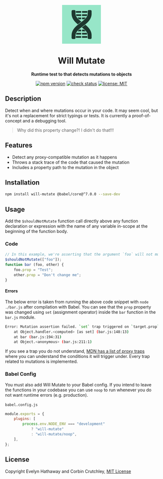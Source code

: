 <div align="center">

<img alt="Will Mutate icon" width="128" height="128" align="center" src=".github/icon.png"/>

# Will Mutate

**Runtime test to that detects mutations to objects**

[![npm version](https://badgen.net/npm/v/will-mutate?icon=npm)](https://www.npmjs.com/package/will-mutate)
[![check status](https://badgen.net/github/checks/ceoss/will-mutate/master?icon=github)](https://github.com/ceoss/will-mutate/actions)
[![license: MIT](https://badgen.net/badge/license/MIT/blue)](/LICENSE)

</div>

## Description

Detect when and where mutations occur in your code. It may seem cool, but it's not a replacement for strict typings or tests. It is currently a proof-of-concept and a debugging tool.

> Why did this property change?! I didn't do that!!!

## Features

- Detect any proxy-compatible mutation as it happens
- Throws a stack trace of the code that caused the mutation
- Includes a property path to the mutation in the object

## Installation

```bash
npm install will-mutate @babel/core@^7.0.0 --save-dev
```

## Usage

Add the `$shouldNotMutate` function call directly above any function declaration or expression with the name of any variable in-scope at the beginning of the function body.

### Code

```js
// In this example, we're asserting that the argument `foo` will not mutate
$shouldNotMutate(["foo"]);
function bar (foo, other) {
    foo.prop = "Test";
    other.prop = "Don't change me";
}
```

#### Errors

The below error is taken from running the above code snippet with `node ./bar.js` after compilation with Babel. You can see that the `prop` property was changed using `set` (assignment operator) inside the `bar` function in the `bar.js` module.


```bash
Error: Mutation assertion failed. `set` trap triggered on `target.prop`.
    at Object.handler.<computed> [as set] (bar.js:148:13)
    at bar (bar.js:194:31)
    at Object.<anonymous> (bar.js:211:1)
```

If you see a trap you do not understand, [MDN has a list of proxy traps](https://developer.mozilla.org/docs/Web/JavaScript/Reference/Global_Objects/Proxy/Proxy#Handler_functions) where you can understand the conditions it will trigger under. Every trap related to mutations is implemented.

### Babel Config

You must also add Will Mutate to your Babel config. If you intend to leave the functions in your codebase you can use `noop` to run whenever you do not want runtime errors (e.g. production).

`babel.config.js`

```js
module.exports = {
    plugins: [
        process.env.NODE_ENV === "development"
            ? "will-mutate"
            : "will-mutate/noop",
    ],
};
```

## License

Copyright Evelyn Hathaway and Corbin Crutchley, [MIT License](/LICENSE)
